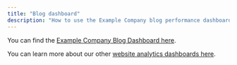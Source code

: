 ```yaml
---
title: "Blog dashboard"
description: "How to use the Example Company blog performance dashboard."
---
```


You can find the [Example Company Blog Dashboard here](https://datastudio.google.com/reporting/25cb6cd0-28a2-4dda-8a06-abfe1d934dfe/page/p_fgr9j2qgmc).

You can learn more about our other [website analytics dashboards here](/handbook/marketing/inbound-marketing/search-marketing/analytics/).
